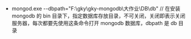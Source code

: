- mongod.exe --dbpath="F:\gky\gky-mongodb\大作业\DB\db" // 在安装 mongodb 的 bin 目录下，指定数据库存放目录，不可关闭，关闭即表示关闭服务器，每次都要先使用这条命令打开 mongodb 数据库，dbpath 是 db 目录
